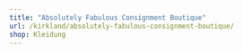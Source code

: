 ```yaml
---
title: "Absolutely Fabulous Consignment Boutique"
url: /kirkland/absolutely-fabulous-consignment-boutique/
shop: Kleidung
---
```

